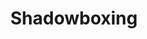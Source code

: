 ---
catalogNo: "TT14"
title: "Shadowboxing"
artistId: "docents"
cover: "./TT14.png"
coverAlt: ""
releaseDate: 2025-05-16
# ffo: ["Clark", "Machinedrum", "Com Truise"]
streamingLinks:
  - { platform: "Nina", url: "https://www.ninaprotocol.com/releases/docents-shadowboxing" }
  - { platform: "Bandcamp", url: "https://docents.bandcamp.com/album/shadowboxing" }
formats: ["digital", "compact-disk"]
---